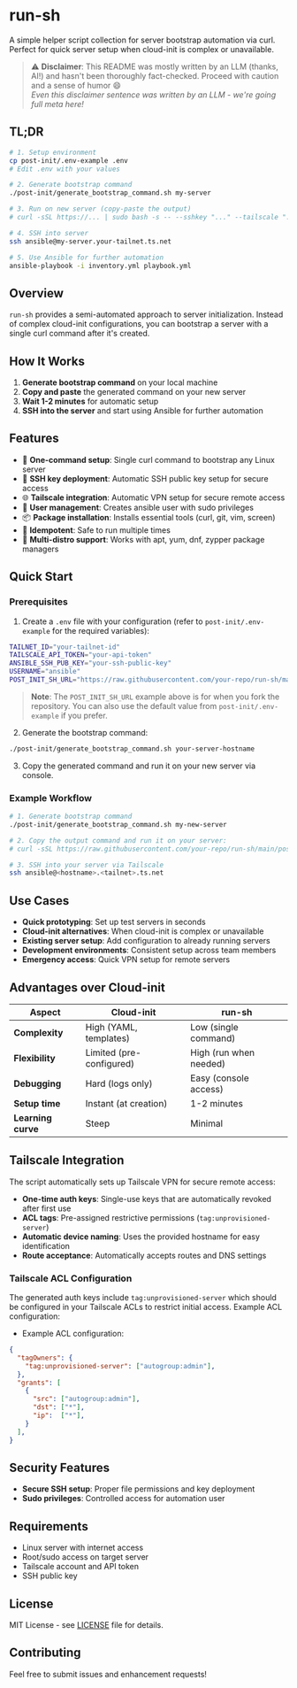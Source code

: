 # run-sh

A simple helper script collection for server bootstrap automation via curl. Perfect for quick server setup when cloud-init is complex or unavailable.

> ⚠️ **Disclaimer**: This README was mostly written by an LLM (thanks, AI!) and hasn't been thoroughly fact-checked. Proceed with caution and a sense of humor 😄  
> *Even this disclaimer sentence was written by an LLM - we're going full meta here!*

## TL;DR

```bash
# 1. Setup environment
cp post-init/.env-example .env
# Edit .env with your values

# 2. Generate bootstrap command
./post-init/generate_bootstrap_command.sh my-server

# 3. Run on new server (copy-paste the output)
# curl -sSL https://... | sudo bash -s -- --sshkey "..." --tailscale "..." --user "ansible" --ts-hostname "my-server"

# 4. SSH into server
ssh ansible@my-server.your-tailnet.ts.net

# 5. Use Ansible for further automation
ansible-playbook -i inventory.yml playbook.yml
```

## Overview

`run-sh` provides a semi-automated approach to server initialization. Instead of complex cloud-init configurations, you can bootstrap a server with a single curl command after it's created.

## How It Works

1. **Generate bootstrap command** on your local machine
2. **Copy and paste** the generated command on your new server
3. **Wait 1-2 minutes** for automatic setup
4. **SSH into the server** and start using Ansible for further automation

## Features

- 🔧 **One-command setup**: Single curl command to bootstrap any Linux server
- 🔐 **SSH key deployment**: Automatic SSH public key setup for secure access
- 🌐 **Tailscale integration**: Automatic VPN setup for secure remote access
- 👤 **User management**: Creates ansible user with sudo privileges
- 📦 **Package installation**: Installs essential tools (curl, git, vim, screen)
- 🔄 **Idempotent**: Safe to run multiple times
- 🐧 **Multi-distro support**: Works with apt, yum, dnf, zypper package managers

## Quick Start

### Prerequisites

1. Create a `.env` file with your configuration (refer to `post-init/.env-example` for the required variables):

```bash
TAILNET_ID="your-tailnet-id"
TAILSCALE_API_TOKEN="your-api-token"
ANSIBLE_SSH_PUB_KEY="your-ssh-public-key"
USERNAME="ansible"
POST_INIT_SH_URL="https://raw.githubusercontent.com/your-repo/run-sh/main/post-init/post-init.sh"
```

> **Note**: The `POST_INIT_SH_URL` example above is for when you fork the repository. You can also use the default value from `post-init/.env-example` if you prefer.

2. Generate the bootstrap command:

```bash
./post-init/generate_bootstrap_command.sh your-server-hostname
```

3. Copy the generated command and run it on your new server via console.

### Example Workflow

```bash
# 1. Generate bootstrap command
./post-init/generate_bootstrap_command.sh my-new-server

# 2. Copy the output command and run it on your server:
# curl -sSL https://raw.githubusercontent.com/your-repo/run-sh/main/post-init/post-init.sh | sudo bash -s -- --sshkey "ssh-rsa..." --tailscale "tskey..." --user "ansible" --ts-hostname "my-new-server"

# 3. SSH into your server via Tailscale
ssh ansible@<hostname>.<tailnet>.ts.net
```

## Use Cases

- **Quick prototyping**: Set up test servers in seconds
- **Cloud-init alternatives**: When cloud-init is complex or unavailable
- **Existing server setup**: Add configuration to already running servers
- **Development environments**: Consistent setup across team members
- **Emergency access**: Quick VPN setup for remote servers

## Advantages over Cloud-init

| Aspect | Cloud-init | run-sh |
|--------|------------|--------|
| **Complexity** | High (YAML, templates) | Low (single command) |
| **Flexibility** | Limited (pre-configured) | High (run when needed) |
| **Debugging** | Hard (logs only) | Easy (console access) |
| **Setup time** | Instant (at creation) | 1-2 minutes |
| **Learning curve** | Steep | Minimal |

## Tailscale Integration

The script automatically sets up Tailscale VPN for secure remote access:

- **One-time auth keys**: Single-use keys that are automatically revoked after first use
- **ACL tags**: Pre-assigned restrictive permissions (`tag:unprovisioned-server`)
- **Automatic device naming**: Uses the provided hostname for easy identification
- **Route acceptance**: Automatically accepts routes and DNS settings

### Tailscale ACL Configuration

The generated auth keys include `tag:unprovisioned-server` which should be configured in your Tailscale ACLs to restrict initial access. Example ACL configuration:

- Example ACL configuration:

```json
{
  "tagOwners": {
    "tag:unprovisioned-server": ["autogroup:admin"],
  },
  "grants": [
    {
      "src": ["autogroup:admin"],
      "dst": ["*"],
      "ip":  ["*"],
    }
  ],
}
```

## Security Features

- **Secure SSH setup**: Proper file permissions and key deployment
- **Sudo privileges**: Controlled access for automation user

## Requirements

- Linux server with internet access
- Root/sudo access on target server
- Tailscale account and API token
- SSH public key

## License

MIT License - see [LICENSE](LICENSE) file for details.

## Contributing

Feel free to submit issues and enhancement requests!
